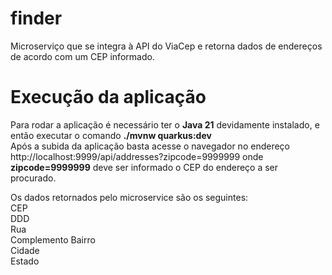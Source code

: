 # finder

Microserviço que se integra à API do ViaCep e retorna dados de endereços de acordo com um CEP informado.

# Execução da aplicação

Para rodar a aplicação é necessário ter o **Java 21** devidamente instalado, e então executar o comando **./mvnw quarkus:dev**\
Após a subida da aplicação basta acesse o navegador no endereço http://localhost:9999/api/addresses?zipcode=9999999 
onde **zipcode=9999999** deve ser informado o CEP do endereço a ser procurado.

Os dados retornados pelo microservice são os seguintes:\
CEP\
DDD\
Rua\
Complemento
Bairro\
Cidade\
Estado
